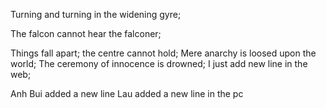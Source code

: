 Turning and turning in the widening gyre;

The falcon cannot hear the falconer;

Things fall apart; the centre cannot hold;
Mere anarchy is loosed upon the world;
The ceremony of innocence is drowned;
I just add new line in the web;


Anh Bui added a new line
Lau added a new line in the pc
